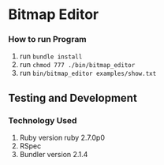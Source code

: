 # Bitmap Editor

### How to run Program

1. run `bundle install`
2. run `chmod 777 ./bin/bitmap_editor`
3. run `bin/bitmap_editor examples/show.txt`

## Testing and Development

### Technology Used
1. Ruby version ruby 2.7.0p0
2. RSpec
3. Bundler version 2.1.4
